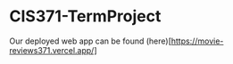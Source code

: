 # CIS371-TermProject
Our deployed web app can be found (here)[https://movie-reviews371.vercel.app/]
